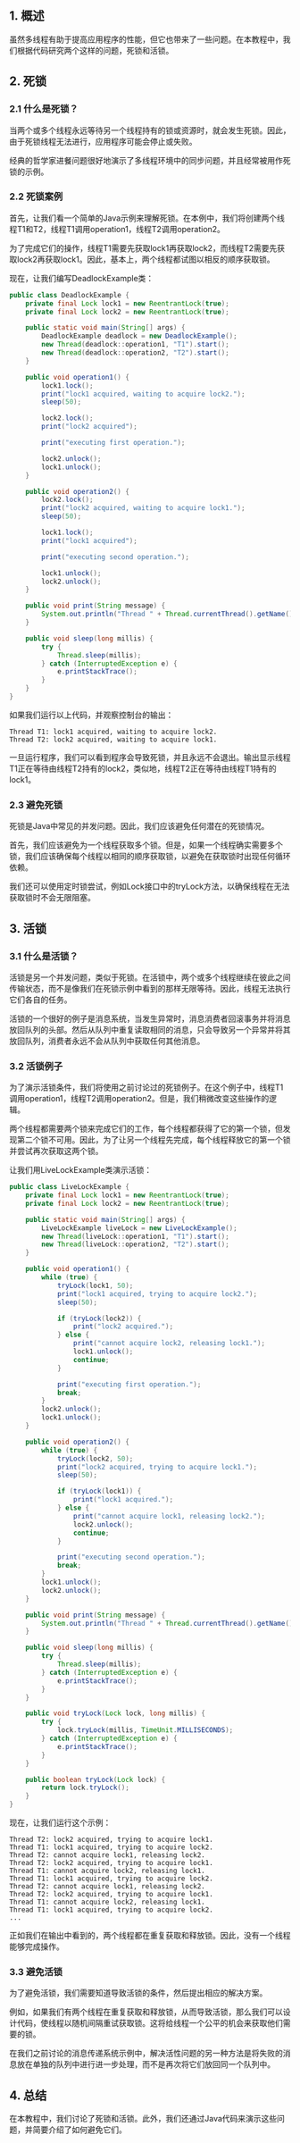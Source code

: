 ## 1. 概述

虽然多线程有助于提高应用程序的性能，但它也带来了一些问题。在本教程中，我们根据代码研究两个这样的问题，死锁和活锁。

## 2. 死锁

### 2.1 什么是死锁？

当两个或多个线程永远等待另一个线程持有的锁或资源时，就会发生死锁。因此，由于死锁线程无法进行，应用程序可能会停止或失败。

经典的哲学家进餐问题很好地演示了多线程环境中的同步问题，并且经常被用作死锁的示例。

### 2.2 死锁案例

首先，让我们看一个简单的Java示例来理解死锁。在本例中，我们将创建两个线程T1和T2，线程T1调用operation1，线程T2调用operation2。

为了完成它们的操作，线程T1需要先获取lock1再获取lock2，而线程T2需要先获取lock2再获取lock1。因此，基本上，两个线程都试图以相反的顺序获取锁。

现在，让我们编写DeadlockExample类：

```java
public class DeadlockExample {
    private final Lock lock1 = new ReentrantLock(true);
    private final Lock lock2 = new ReentrantLock(true);

    public static void main(String[] args) {
        DeadlockExample deadlock = new DeadlockExample();
        new Thread(deadlock::operation1, "T1").start();
        new Thread(deadlock::operation2, "T2").start();
    }

    public void operation1() {
        lock1.lock();
        print("lock1 acquired, waiting to acquire lock2.");
        sleep(50);

        lock2.lock();
        print("lock2 acquired");

        print("executing first operation.");

        lock2.unlock();
        lock1.unlock();
    }

    public void operation2() {
        lock2.lock();
        print("lock2 acquired, waiting to acquire lock1.");
        sleep(50);

        lock1.lock();
        print("lock1 acquired");

        print("executing second operation.");

        lock1.unlock();
        lock2.unlock();
    }

    public void print(String message) {
        System.out.println("Thread " + Thread.currentThread().getName() + ": " + message);
    }

    public void sleep(long millis) {
        try {
            Thread.sleep(millis);
        } catch (InterruptedException e) {
            e.printStackTrace();
        }
    }
}
```

如果我们运行以上代码，并观察控制台的输出：

```text
Thread T1: lock1 acquired, waiting to acquire lock2.
Thread T2: lock2 acquired, waiting to acquire lock1.
```

一旦运行程序，我们可以看到程序会导致死锁，并且永远不会退出。输出显示线程T1正在等待由线程T2持有的lock2，类似地，线程T2正在等待由线程T1持有的lock1。

### 2.3 避免死锁

死锁是Java中常见的并发问题。因此，我们应该避免任何潜在的死锁情况。

首先，我们应该避免为一个线程获取多个锁。但是，如果一个线程确实需要多个锁，我们应该确保每个线程以相同的顺序获取锁，以避免在获取锁时出现任何循环依赖。

我们还可以使用定时锁尝试，例如Lock接口中的tryLock方法，以确保线程在无法获取锁时不会无限阻塞。

## 3. 活锁

### 3.1 什么是活锁？

活锁是另一个并发问题，类似于死锁。在活锁中，两个或多个线程继续在彼此之间传输状态，而不是像我们在死锁示例中看到的那样无限等待。因此，线程无法执行它们各自的任务。

活锁的一个很好的例子是消息系统，当发生异常时，消息消费者回滚事务并将消息放回队列的头部。然后从队列中重复读取相同的消息，只会导致另一个异常并将其放回队列，消费者永远不会从队列中获取任何其他消息。

### 3.2 活锁例子

为了演示活锁条件，我们将使用之前讨论过的死锁例子。在这个例子中，线程T1调用operation1，线程T2调用operation2。但是，我们稍微改变这些操作的逻辑。

两个线程都需要两个锁来完成它们的工作，每个线程都获得了它的第一个锁，但发现第二个锁不可用。因此，为了让另一个线程先完成，每个线程释放它的第一个锁并尝试再次获取这两个锁。

让我们用LiveLockExample类演示活锁：

```java
public class LiveLockExample {
    private final Lock lock1 = new ReentrantLock(true);
    private final Lock lock2 = new ReentrantLock(true);

    public static void main(String[] args) {
        LiveLockExample liveLock = new LiveLockExample();
        new Thread(liveLock::operation1, "T1").start();
        new Thread(liveLock::operation2, "T2").start();
    }

    public void operation1() {
        while (true) {
            tryLock(lock1, 50);
            print("lock1 acquired, trying to acquire lock2.");
            sleep(50);

            if (tryLock(lock2)) {
                print("lock2 acquired.");
            } else {
                print("cannot acquire lock2, releasing lock1.");
                lock1.unlock();
                continue;
            }

            print("executing first operation.");
            break;
        }
        lock2.unlock();
        lock1.unlock();
    }

    public void operation2() {
        while (true) {
            tryLock(lock2, 50);
            print("lock2 acquired, trying to acquire lock1.");
            sleep(50);

            if (tryLock(lock1)) {
                print("lock1 acquired.");
            } else {
                print("cannot acquire lock1, releasing lock2.");
                lock2.unlock();
                continue;
            }

            print("executing second operation.");
            break;
        }
        lock1.unlock();
        lock2.unlock();
    }

    public void print(String message) {
        System.out.println("Thread " + Thread.currentThread().getName() + ": " + message);
    }

    public void sleep(long millis) {
        try {
            Thread.sleep(millis);
        } catch (InterruptedException e) {
            e.printStackTrace();
        }
    }

    public void tryLock(Lock lock, long millis) {
        try {
            lock.tryLock(millis, TimeUnit.MILLISECONDS);
        } catch (InterruptedException e) {
            e.printStackTrace();
        }
    }

    public boolean tryLock(Lock lock) {
        return lock.tryLock();
    }
}
```

现在，让我们运行这个示例：

```text
Thread T2: lock2 acquired, trying to acquire lock1.
Thread T1: lock1 acquired, trying to acquire lock2.
Thread T2: cannot acquire lock1, releasing lock2.
Thread T2: lock2 acquired, trying to acquire lock1.
Thread T1: cannot acquire lock2, releasing lock1.
Thread T1: lock1 acquired, trying to acquire lock2.
Thread T2: cannot acquire lock1, releasing lock2.
Thread T2: lock2 acquired, trying to acquire lock1.
Thread T1: cannot acquire lock2, releasing lock1.
Thread T1: lock1 acquired, trying to acquire lock2.
... 
```

正如我们在输出中看到的，两个线程都在重复获取和释放锁。因此，没有一个线程能够完成操作。

### 3.3 避免活锁

为了避免活锁，我们需要知道导致活锁的条件，然后提出相应的解决方案。

例如，如果我们有两个线程在重复获取和释放锁，从而导致活锁，那么我们可以设计代码，使线程以随机间隔重试获取锁。这将给线程一个公平的机会来获取他们需要的锁。

在我们之前讨论的消息传递系统示例中，解决活性问题的另一种方法是将失败的消息放在单独的队列中进行进一步处理，而不是再次将它们放回同一个队列中。

## 4. 总结

在本教程中，我们讨论了死锁和活锁。此外，我们还通过Java代码来演示这些问题，并简要介绍了如何避免它们。